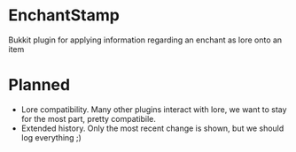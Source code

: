 # EnchantStamp

Bukkit plugin for applying information regarding an enchant as lore onto an item

# Planned
- Lore compatibility. Many other plugins interact with lore, we want to stay for the most part, pretty compatibile.
- Extended history. Only the most recent change is shown, but we should log everything ;)

